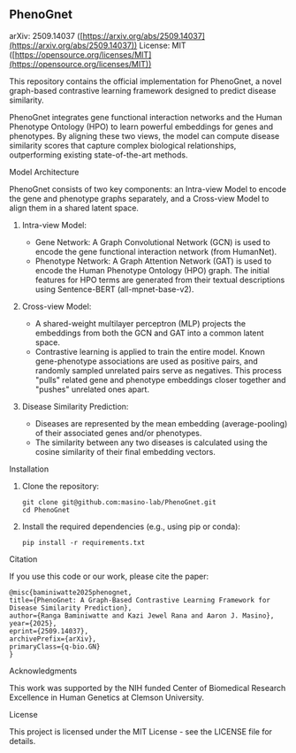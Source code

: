 ## PhenoGnet

arXiv: 2509.14037 ([https://arxiv.org/abs/2509.14037](https://arxiv.org/abs/2509.14037))
License: MIT ([https://opensource.org/licenses/MIT](https://opensource.org/licenses/MIT))

This repository contains the official implementation for PhenoGnet, a novel graph-based contrastive learning framework designed to predict disease similarity.

PhenoGnet integrates gene functional interaction networks and the Human Phenotype Ontology (HPO) to learn powerful embeddings for genes and phenotypes. By aligning these two views, the model can compute disease similarity scores that capture complex biological relationships, outperforming existing state-of-the-art methods.

Model Architecture

PhenoGnet consists of two key components: an Intra-view Model to encode the gene and phenotype graphs separately, and a Cross-view Model to align them in a shared latent space.

1.  Intra-view Model:

      * Gene Network: A Graph Convolutional Network (GCN) is used to encode the gene functional interaction network (from HumanNet).
      * Phenotype Network: A Graph Attention Network (GAT) is used to encode the Human Phenotype Ontology (HPO) graph. The initial features for HPO terms are generated from their textual descriptions using Sentence-BERT (all-mpnet-base-v2).

2.  Cross-view Model:

      * A shared-weight multilayer perceptron (MLP) projects the embeddings from both the GCN and GAT into a common latent space.
      * Contrastive learning is applied to train the entire model. Known gene-phenotype associations are used as positive pairs, and randomly sampled unrelated pairs serve as negatives. This process "pulls" related gene and phenotype embeddings closer together and "pushes" unrelated ones apart.

3.  Disease Similarity Prediction:

      * Diseases are represented by the mean embedding (average-pooling) of their associated genes and/or phenotypes.
      * The similarity between any two diseases is calculated using the cosine similarity of their final embedding vectors.

Installation

1.  Clone the repository:
    ```
    git clone git@github.com:masino-lab/PhenoGnet.git
    cd PhenoGnet
    ```

2.  Install the required dependencies (e.g., using pip or conda):
    ```
    pip install -r requirements.txt
    ```
Citation

If you use this code or our work, please cite the paper:

```
@misc{baminiwatte2025phenognet,
title={PhenoGnet: A Graph-Based Contrastive Learning Framework for Disease Similarity Prediction},
author={Ranga Baminiwatte and Kazi Jewel Rana and Aaron J. Masino},
year={2025},
eprint={2509.14037},
archivePrefix={arXiv},
primaryClass={q-bio.GN}
}
```

Acknowledgments

This work was supported by the NIH funded Center of Biomedical Research Excellence in Human Genetics at Clemson University.

License

This project is licensed under the MIT License - see the LICENSE file for details.
